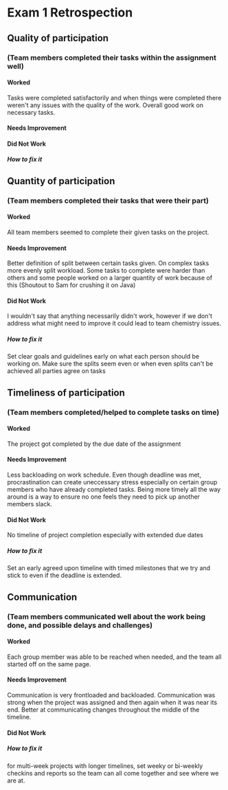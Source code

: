 # Exam 1 Retrospection

## Quality of participation 
### (Team members completed their tasks within the assignment well)

#### Worked 
Tasks were completed satisfactorily and when things were completed there weren't any issues with the quality of the work. Overall good work on necessary tasks. 

#### Needs Improvement

#### Did Not Work

##### How to fix it

## Quantity of participation 
### (Team members completed their tasks that were their part)

#### Worked 
All team members seemed to complete their given tasks on the project.

#### Needs Improvement 
Better definition of split between certain tasks given. On complex tasks more evenly split workload. Some tasks to complete were harder than others and some people worked on a larger quantity of work because of this (Shoutout to Sam for crushing it on Java)

#### Did Not Work 
I wouldn't say that anything necessarily didn't work, however if we don't address what might need to improve it could lead to team chemistry issues.

##### How to fix it
Set clear goals and guidelines early on what each person should be working on. Make sure the splits seem even or when even splits can't be achieved all parties agree on tasks
 
## Timeliness of participation
### (Team members completed/helped to complete tasks on time)

#### Worked
The project got completed by the due date of the assignment

#### Needs Improvement
Less backloading on work schedule. Even though deadline was met, procrastination can create uneccessary stress especially on certain group members who have already completed tasks. Being more timely all the way around is a way to ensure no one feels they need to pick up another members slack.

#### Did Not Work
No timeline of project completion especially with extended due dates

##### How to fix it 
Set an early agreed upon timeline with timed milestones that we try and stick to even if the deadline is extended.

## Communication 
### (Team members communicated well about the work being done, and possible delays and challenges)

#### Worked
Each group member was able to be reached when needed, and the team all started off on the same page.

#### Needs Improvement
Communication is very frontloaded and backloaded. Communication was strong when the project was assigned and then again when it was near its end. Better at communicating changes throughout the middle of the timeline.

#### Did Not Work

##### How to fix it 
for multi-week projects with longer timelines, set weeky or bi-weekly checkins and reports so the team can all come together and see where we are at. 
